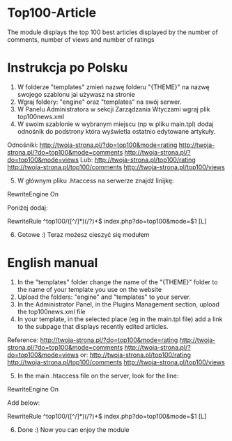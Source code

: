 # Top100-Article
The module displays the top 100 best articles displayed by the number of comments, number of views and number of ratings

# Instrukcja po Polsku
1. W folderze "templates" zmień nazwę folderu "{THEME}" na nazwę swojego szablonu jai używasz na stronie
2. Wgraj foldery: "engine" oraz "templates" na swój serwer.
3. W Panelu Administratora w sekcji Zarządzania Wtyczami wgraj plik top100news.xml
4. W swoim szablonie w wybranym miejscu (np w pliku main.tpl) dodaj odnośnik do podstrony która wyświetla ostatnio edytowane artykuły.

Odnośniki:
http://twoja-strona.pl/?do=top100&mode=rating 
http://twoja-strona.pl/?do=top100&mode=comments 
http://twoja-strona.pl/?do=top100&mode=views 
Lub:
http://twoja-strona.pl/top100/rating 
http://twoja-strona.pl/top100/comments 
http://twoja-strona.pl/top100/views 

5. W głównym pliku .htaccess na serwerze znajdź linijkę: 

RewriteEngine On

Poniżej dodaj:

RewriteRule ^top100/([^/]*)(/?)+$ index.php?do=top100&mode=$1 [L]

6. Gotowe :) Teraz możesz cieszyć się modułem

# English manual
1. In the "templates" folder change the name of the "{THEME}" folder to the name of your template you use on the website
2. Upload the folders: "engine" and "templates" to your server.
3. In the Administrator Panel, in the Plugins Management section, upload the top100news.xml file
4. In your template, in the selected place (eg in the main.tpl file) add a link to the subpage that displays recently edited articles.

Reference:
http://twoja-strona.pl/?do=top100&mode=rating 
http://twoja-strona.pl/?do=top100&mode=comments 
http://twoja-strona.pl/?do=top100&mode=views 
or:
http://twoja-strona.pl/top100/rating 
http://twoja-strona.pl/top100/comments 
http://twoja-strona.pl/top100/views

5. In the main .htaccess file on the server, look for the line:

RewriteEngine On

Add below:

RewriteRule ^top100/([^/]*)(/?)+$ index.php?do=top100&mode=$1 [L]

6. Done :) Now you can enjoy the module
